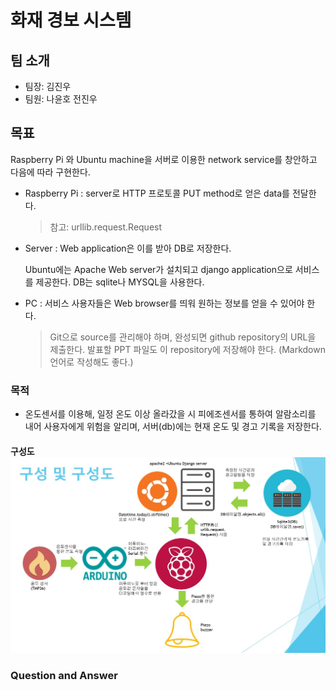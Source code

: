 # 화재 경보 시스템






##  팀 소개
* 팀장: 김진우 
* 팀원: 나윤호 전진우




## 목표

Raspberry Pi 와 Ubuntu machine을 서버로 이용한 network service를 창안하고 다음에 따라 구현한다.

* Raspberry Pi : server로 HTTP 프로토콜 PUT method로 얻은 data를 전달한다.

  > 참고: urllib.request.Request

* Server : Web application은 이를 받아 DB로 저장한다.

  Ubuntu에는 Apache Web server가 설치되고 django application으로 서비스를 제공한다. DB는 sqlite나 MYSQL을 사용한다.

* PC : 서비스 사용자들은 Web browser를 띄워 원하는 정보를 얻을 수 있어야 한다.

  > Git으로 source를 관리해야 하며, 완성되면 github repository의 URL을 제출한다. 발표할 PPT 파일도 이 repository에 저장해야 한다. (Markdown 언어로 작성해도 좋다.)





### 목적
* 온도센서를 이용해, 일정 온도 이상 올라갔을 시 피에조센서를 통하여 알람소리를 내어 사용자에게 위험을 알리며, 서버(db)에는 현재 온도 및 경고 기록을 저장한다. 







####  구성도 <img src="./image/organization.JPG">





### Question and Answer
